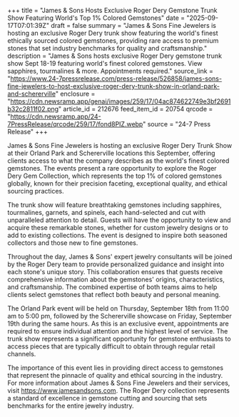 +++
title = "James & Sons Hosts Exclusive Roger Dery Gemstone Trunk Show Featuring World's Top 1% Colored Gemstones"
date = "2025-09-17T07:01:39Z"
draft = false
summary = "James & Sons Fine Jewelers is hosting an exclusive Roger Dery trunk show featuring the world's finest ethically sourced colored gemstones, providing rare access to premium stones that set industry benchmarks for quality and craftsmanship."
description = "James & Sons hosts exclusive Roger Dery gemstone trunk show Sept 18-19 featuring world's finest colored gemstones. View sapphires, tourmalines & more. Appointments required."
source_link = "https://www.24-7pressrelease.com/press-release/526858/james-sons-fine-jewelers-to-host-exclusive-roger-dery-trunk-show-in-orland-park-and-schererville"
enclosure = "https://cdn.newsramp.app/genai/images/259/17/04ac874622749e3bf2691b32c2811f02.png"
article_id = 212676
feed_item_id = 20754
qrcode = "https://cdn.newsramp.app/24-7PressRelease/qrcode/259/17/fond8PIZ.webp"
source = "24-7 Press Release"
+++

<p>James & Sons Fine Jewelers is hosting an exclusive Roger Dery Trunk Show at their Orland Park and Schererville locations this September, offering clients access to what the company describes as the world's finest colored gemstones. The events present a rare opportunity to explore the Roger Dery Gem Collection, which represents the top 1% of colored gemstones globally, known for their precision faceting, exceptional quality, and ethical sourcing practices.</p><p>The trunk show will feature breathtaking gemstones including sapphires, tourmalines, garnets, and spinels, each hand-selected and cut with unparalleled attention to detail. Guests will have the opportunity to view and acquire these remarkable stones, whether for custom jewelry designs or to add to existing collections. The event is designed to inspire both seasoned collectors and those new to fine gemstones.</p><p>Throughout the day, James & Sons' expert jewelry consultants will be joined by the Roger Dery team to provide personalized guidance and insight into each stone's unique story. This collaboration ensures that guests receive comprehensive information about the gemstones' origins, characteristics, and craftsmanship. The combined expertise of both teams aims to help clients select gemstones that reflect both beauty and personal meaning.</p><p>The Orland Park event will be held on Thursday, September 18th from 11:00 am to 5:00 pm, followed by the Schererville showcase on Friday, September 19th during the same hours. As this is an exclusive event, appointments are required to ensure individual attention and the highest level of service. The trunk show represents a significant opportunity for gemstone enthusiasts to access pieces that are typically difficult to obtain through regular retail channels.</p><p>The importance of this event lies in providing direct access to gemstones that represent the pinnacle of quality and ethical sourcing in the industry. For more information about James & Sons Fine Jewelers and their services, visit <a href="https://www.jamesandsons.com" rel="nofollow" target="_blank">https://www.jamesandsons.com</a>. The Roger Dery collection represents a standard of excellence in gemstone cutting and sourcing that sets benchmarks for the entire jewelry industry.</p>